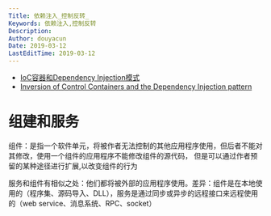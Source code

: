 ```yaml
---
Title: 依赖注入_控制反转_
Keywords: 依赖注入,控制反转
Description: 
Author: douyacun
Date: 2019-03-12
LastEditTime: 2019-03-12
---
```


- [IoC容器和Dependency Injection模式](http://insights.thoughtworkers.org/injection/)
- [Inversion of Control Containers and the Dependency Injection pattern](https://martinfowler.com/articles/injection.html)

# 组建和服务

组件：是指一个软件单元，将被作者无法控制的其他应用程序使用，但后者不能对其修改，使用一个组件的应用程序不能修改组件的源代码， 但是可以通过作者预留的某种途径进行扩展,以改变组件的行为

服务和组件有相似之处：他们都将被外部的应用程序使用。差异：组件是在本地使用的（程序集、源码导入、DLL），服务是通过同步或异步的远程接口来远程使用的（web service、消息系统、RPC、socket）